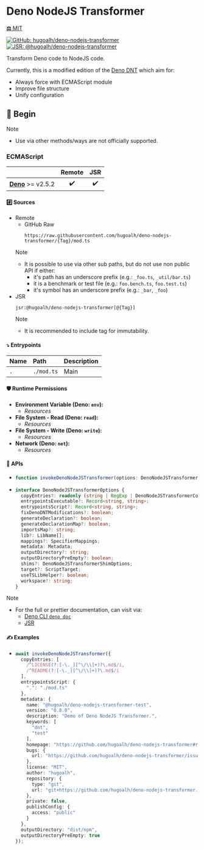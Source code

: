 # Deno NodeJS Transformer

[**⚖️** MIT](./LICENSE.md)

[![GitHub: hugoalh/deno-nodejs-transformer](https://img.shields.io/github/v/release/hugoalh/deno-nodejs-transformer?label=hugoalh/deno-nodejs-transformer&labelColor=181717&logo=github&logoColor=ffffff&sort=semver&style=flat "GitHub: hugoalh/deno-nodejs-transformer")](https://github.com/hugoalh/deno-nodejs-transformer)
[![JSR: @hugoalh/deno-nodejs-transformer](https://img.shields.io/jsr/v/@hugoalh/deno-nodejs-transformer?label=@hugoalh/deno-nodejs-transformer&labelColor=F7DF1E&logo=jsr&logoColor=000000&style=flat "JSR: @hugoalh/deno-nodejs-transformer")](https://jsr.io/@hugoalh/deno-nodejs-transformer)

Transform Deno code to NodeJS code.

Currently, this is a modified edition of the [Deno DNT](https://github.com/denoland/dnt) which aim for:

- Always force with ECMAScript module
- Improve file structure
- Unify configuration

## 🔰 Begin

> [!NOTE]
> - Use via other methods/ways are not officially supported.

### ECMAScript

|  | **Remote** | **JSR** |
|:--|:-:|:-:|
| **[Deno](https://deno.land/)** >= v2.5.2 | ✔️ | ✔️ |

#### #️⃣ Sources

- Remote
  - GitHub Raw
    ```
    https://raw.githubusercontent.com/hugoalh/deno-nodejs-transformer/{Tag}/mod.ts
    ```
  > [!NOTE]
  > - It is possible to use via other sub paths, but do not use non public API if either:
  >   - it's path has an underscore prefix (e.g.: `_foo.ts`, `_util/bar.ts`)
  >   - it is a benchmark or test file (e.g.: `foo.bench.ts`, `foo.test.ts`)
  >   - it's symbol has an underscore prefix (e.g.: `_bar`, `_foo`)
- JSR
  ```
  jsr:@hugoalh/deno-nodejs-transformer[@{Tag}]
  ```
  > [!NOTE]
  > - It is recommended to include tag for immutability.

#### ⤵️ Entrypoints

| **Name** | **Path** | **Description** |
|:--|:--|:--|
| `.` | `./mod.ts` | Main |

#### 🛡️ Runtime Permissions

- **Environment Variable (Deno: `env`):**
  - *Resources*
- **File System - Read (Deno: `read`):**
  - *Resources*
- **File System - Write (Deno: `write`):**
  - *Resources*
- **Network (Deno: `net`):**
  - *Resources*

#### 🧩 APIs

- ```ts
  function invokeDenoNodeJSTransformer(options: DenoNodeJSTransformerOptions): Promise<void>;
  ```
- ```ts
  interface DenoNodeJSTransformerOptions {
    copyEntries?: readonly (string | RegExp | DenoNodeJSTransformerCopyEntriesOptions)[];
    entrypointsExecutable?: Record<string, string>;
    entrypointsScript?: Record<string, string>;
    fixDenoDNTModifications?: boolean;
    generateDeclaration?: boolean;
    generateDeclarationMap?: boolean;
    importsMap?: string;
    lib?: LibName[];
    mappings?: SpecifierMappings;
    metadata: Metadata;
    outputDirectory?: string;
    outputDirectoryPreEmpty?: boolean;
    shims?: DenoNodeJSTransformerShimOptions;
    target?: ScriptTarget;
    useTSLibHelper?: boolean;
    workspace?: string;
  }
  ```

> [!NOTE]
> - For the full or prettier documentation, can visit via:
>   - [Deno CLI `deno doc`](https://docs.deno.com/runtime/reference/cli/doc/)
>   - [JSR](https://jsr.io/@hugoalh/deno-nodejs-transformer)

#### ✍️ Examples

- ```ts
  await invokeDenoNodeJSTransformer({
    copyEntries: [
      /^LICENSE(?:[-\._][^\/\\]+)?\.md$/i,
      /^README(?:[-\._][^\/\\]+)?\.md$/i
    ],
    entrypointsScript: {
      ".": "./mod.ts"
    },
    metadata: {
      name: "@hugoalh/deno-nodejs-transformer-test",
      version: "0.8.0",
      description: "Demo of Deno NodeJS Transformer.",
      keywords: [
        "dnt",
        "test"
      ],
      homepage: "https://github.com/hugoalh/deno-nodejs-transformer#readme",
      bugs: {
        url: "https://github.com/hugoalh/deno-nodejs-transformer/issues"
      },
      license: "MIT",
      author: "hugoalh",
      repository: {
        type: "git",
        url: "git+https://github.com/hugoalh/deno-nodejs-transformer.git"
      },
      private: false,
      publishConfig: {
        access: "public"
      }
    },
    outputDirectory: "dist/npm",
    outputDirectoryPreEmpty: true
  });
  ```
